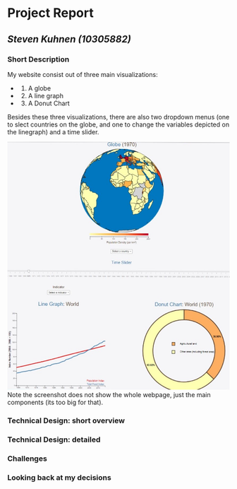 # Project Report
## *Steven Kuhnen (10305882)*

### Short Description

My website consist out of three main visualizations:
- 1) A globe
- 2) A line graph
- 3) A Donut Chart

Besides these three visualizations, there are also two dropdown menus (one to slect countries on the globe, and one to change the variables depicted on the linegraph) and a time slider.

![drawn proposal](doc/single_screenshot.jpg)
Note the screenshot does not show the whole webpage, just the main components (its too big for that).

### Technical Design: short overview


### Technical Design: detailed

### Challenges


### Looking back at my decisions


